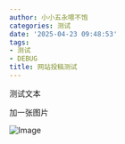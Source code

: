 ```yaml
---
author: 小小五永喂不饱
categories: 测试
date: '2025-04-23 09:48:53'
tags:
- 测试
- DEBUG
title: 网站投稿测试
---
```


测试文本

加一张图片

![Image](https://github.com/user-attachments/assets/40fb46e4-e23d-40f6-8b8a-579fa77d7d60)